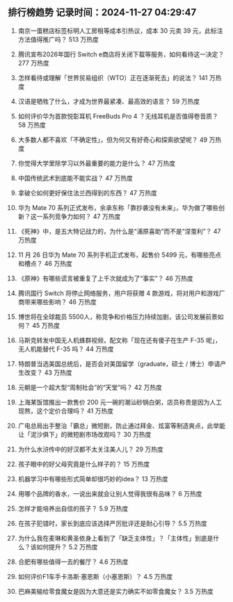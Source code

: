 
## 排行榜趋势 记录时间：2024-11-27 04:29:47
  
  1. 南京一蛋糕店标签标明人工房租等成本引热议，成本 30 元卖 39 元，此标注方法值得推广吗？ 513 万热度
    
  2. 腾讯宣布2026年国行 Switch e商店将关闭下载等服务，如何看待这一决定？ 277 万热度
    
  3. 怎样看待或理解「世界贸易组织（WTO）正在逐渐死去」的说法？ 141 万热度
    
  4. 汉语是牺牲了什么，才成为世界最紧凑、最高效的语言？ 59 万热度
    
  5. 如何评价华为首款悦彰耳机 FreeBuds Pro 4 ？无线耳机是否值得卷音质？ 58 万热度
    
  6. 大多数人都不喜欢「不确定性」，但为何又有好奇心和探索欲望呢？ 49 万热度
    
  7. 你觉得大学里除学习以外最重要的能力是什么？ 47 万热度
    
  8. 中国传统武术到底能不能实战？ 47 万热度
    
  9. 拿破仑如何更好保住法兰西得到的东西？ 47 万热度
    
  10. 华为 Mate 70 系列正式发布，余承东称「靠抄袭没有未来」，华为做了哪些创新？这一系列竞争力如何？ 47 万热度
    
  11. 《死神》中，是五大特记战力的，为什么是“浦原喜助”而不是“涅茧利”？ 47 万热度
    
  12. 11 月 26 日华为 Mate 70 系列手机正式发布，起售价 5499 元，有哪些亮点和槽点？ 46 万热度
    
  13. 《原神》有哪些谎言被重复了上千次就成为了“事实”？ 46 万热度
    
  14. 腾讯国行 Switch 将停止网络服务，用户将获赠 4 款游戏，将对用户和游戏厂商带来哪些影响？ 46 万热度
    
  15. 博世将在全球裁员 5500人，称竞争和价格压力持续加剧，该公司发展前景如何？ 45 万热度
    
  16. 马斯克转发中国无人机蜂群视频，配文称「现在还有傻子在生产 F-35 呢」，无人机能替代 F-35 吗？ 44 万热度
    
  17. 特朗普当选美国总统后，是否会对美国留学（graduate，硕士 / 博士）申请产生改变？ 43 万热度
    
  18. 元朝是一个超大型“周制社会”的“天堂”吗？ 42 万热度
    
  19. 上海某饭馆推出一款售价 200 元一碗的潮汕砂锅白粥，店员称贵是因为人工现熬，这个定价合理吗？ 41 万热度
    
  20. 广电总局出手整治「霸总」微短剧，防止通过拜金、炫富等制造爽点，此举能让「泥沙俱下」的微短剧市场改观吗？ 30 万热度
    
  21. 为什么水浒传中的好汉都不太关注美人儿？ 29 万热度
    
  22. 孩子眼中的好父母究竟是什么样子的？ 15 万热度
    
  23. 机器学习中有哪些形式简单却很巧妙的idea？ 13 万热度
    
  24. 用哪个品牌的香水，一说出来就会让别人觉得我很有品味？ 6 万热度
    
  25. 怎样才能培养出自信的孩子？ 5.9 万热度
    
  26. 在孩子犯错时，家长到底应该选择严厉批评还是耐心引导？ 5.5 万热度
    
  27. 为什么我在麦琳和黄圣依身上看到了「缺乏主体性」？「主体性」到底是什么？该如何提升？ 5.2 万热度
    
  28. 合肥有哪些值得一去的餐厅？ 4.6 万热度
    
  29. 如何评价F1车手卡洛斯·塞恩斯（小塞恩斯）？ 4.5 万热度
    
  30. 巴麻美输给零食魔女是因为大意还是实力确实不如零食魔女？ 3.5 万热度
    